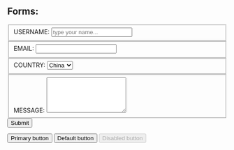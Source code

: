 ## Forms:

<form class="form">
  <fieldset class="form-group">
    <label for="username">USERNAME:</label>
    <input id="username" type="text" placeholder="type your name..." class="form-control">
  </fieldset>
  <fieldset class="form-group">
    <label for="email">EMAIL:</label>
    <input id="email" type="email" placeholder="" class="form-control">
  </fieldset>
  <fieldset class="form-group">
    <label for="country">COUNTRY:</label>
    <select id="country" class="form-control">
      <option>China</option>
      <option>U.S.</option>
      <option>U.K.</option>
      <option>Japan</option>
    </select>
  </fieldset>
  <fieldset class="form-group form-textarea">
    <label for="message">MESSAGE:</label>
    <textarea id="message" rows="5" class="form-control"></textarea>
  </fieldset>
  <div class="form-actions">
    <button type="button" class="btn btn-primary btn-block">Submit</button>
  </div>
</form>
<button primary>Primary button</button>
<button>Default button</button>
<button disabled>Disabled button</button>
